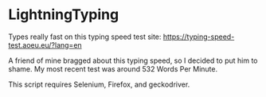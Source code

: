 # LightningTyping
Types really fast on this typing speed test site: https://typing-speed-test.aoeu.eu/?lang=en 

A friend of mine bragged about this typing speed, so I decided to put him to shame. My most recent test was around 532 Words Per Minute.

This script requires Selenium, Firefox, and geckodriver.
